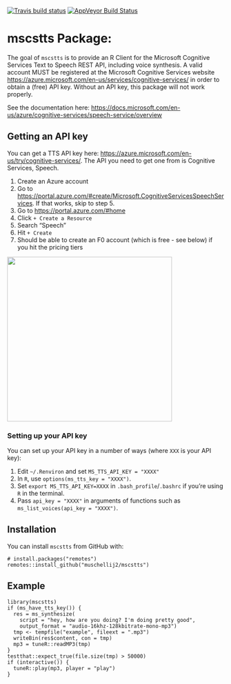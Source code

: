 
[![Travis build
status](https://travis-ci.com/muschellij2/mscstts.svg?branch=master)](https://travis-ci.com/muschellij2/mscstts)
[![AppVeyor Build
Status](https://ci.appveyor.com/api/projects/status/github/muschellij2/mscstts?branch=master&svg=true)](https://ci.appveyor.com/project/muschellij2/mscstts)
<!-- README.md is generated from README.Rmd. Please edit that file -->

mscstts Package:
================

The goal of `mscstts` is to provide an R Client for the Microsoft
Cognitive Services Text to Speech REST API, including voice synthesis. A
valid account MUST be registered at the Microsoft Cognitive Services
website
<a href="https://azure.microsoft.com/en-us/services/cognitive-services/" class="uri">https://azure.microsoft.com/en-us/services/cognitive-services/</a>
in order to obtain a (free) API key. Without an API key, this package
will not work properly.

See the documentation here:
<a href="https://docs.microsoft.com/en-us/azure/cognitive-services/speech-service/overview" class="uri">https://docs.microsoft.com/en-us/azure/cognitive-services/speech-service/overview</a>

Getting an API key
------------------

You can get a TTS API key here:
<a href="https://azure.microsoft.com/en-us/try/cognitive-services/" class="uri">https://azure.microsoft.com/en-us/try/cognitive-services/</a>.
The API you need to get one from is Cognitive Services, Speech.

1.  Create an Azure account
2.  Go to
    <a href="https://portal.azure.com/#create/Microsoft.CognitiveServicesSpeechServices" class="uri">https://portal.azure.com/#create/Microsoft.CognitiveServicesSpeechServices</a>.
    If that works, skip to step 5.
3.  Go to
    <a href="https://portal.azure.com/#home" class="uri">https://portal.azure.com/#home</a>
4.  Click `+ Create a Resource`
5.  Search “Speech”
6.  Hit `+ Create`
7.  Should be able to create an F0 account (which is free - see below)
    if you hit the pricing tiers

<img src="man/figures/README-f0.png" width="382" />

### Setting up your API key

You can set up your API key in a number of ways (where `XXX` is your API
key):

1.  Edit `~/.Renviron` and set `MS_TTS_API_KEY = "XXXX"`
2.  In `R`, use `options(ms_tts_key = "XXXX")`.
3.  Set `export MS_TTS_API_KEY=XXXX` in `.bash_profile`/`.bashrc` if
    you’re using `R` in the terminal.
4.  Pass `api_key = "XXXX"` in arguments of functions such as
    `ms_list_voices(api_key = "XXXX")`.

Installation
------------

You can install `mscstts` from GitHub with:

    # install.packages("remotes")
    remotes::install_github("muschellij2/mscstts")

Example
-------

    library(mscstts)
    if (ms_have_tts_key()) {
      res = ms_synthesize(
        script = "hey, how are you doing? I'm doing pretty good",
        output_format = "audio-16khz-128kbitrate-mono-mp3")
      tmp <- tempfile("example", fileext = ".mp3")
      writeBin(res$content, con = tmp)
      mp3 = tuneR::readMP3(tmp)
    }
    testthat::expect_true(file.size(tmp) > 50000)
    if (interactive()) {
      tuneR::play(mp3, player = "play")
    }
